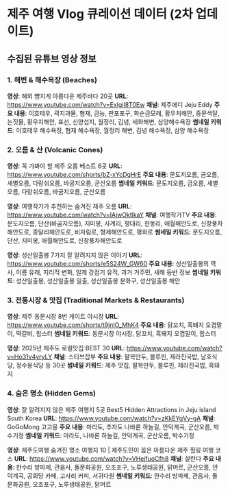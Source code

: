 # 제주 여행 Vlog 큐레이션 데이터 (2차 업데이트)

## 수집된 유튜브 영상 정보

### 1. 해변 & 해수욕장 (Beaches)
**영상**: 해외 뺨치게 아름다운 제주바다 20곳
**URL**: https://www.youtube.com/watch?v=ExlgiI8T0Ew
**채널**: 제주에디 Jeju Eddy
**주요 내용**: 이호테우, 곽지과물, 협재, 금능, 판포포구, 화순금모래, 황우치해안, 중문색달, 논짓물, 황우지해안, 표선, 신양섭지, 월정리, 김녕, 세화해변, 삼양해수욕장
**썸네일 키워드**: 이호테우 해수욕장, 협재 해수욕장, 월정리 해변, 김녕 해수욕장, 삼양 해수욕장

### 2. 오름 & 산 (Volcanic Cones)
**영상**: 꼭 가봐야 할 제주 오름 베스트 6곳
**URL**: https://www.youtube.com/shorts/bZ-xYcDgHrE
**주요 내용**: 문도지오름, 금오름, 새별오름, 다랑쉬오름, 바굼지오름, 군산오름
**썸네일 키워드**: 문도지오름, 금오름, 새별오름, 다랑쉬오름, 바굼지오름, 군산오름

**영상**: 여행작가가 추천하는 숨겨진 제주 오름
**URL**: https://www.youtube.com/watch?v=IAjwOktlkaY
**채널**: 여행작가TV
**주요 내용**: 문도지오름, 단산(바굼지오름), 지미봉, 사계리, 평대리, 한동리, 애월해안도로, 신창풍차해안도로, 종달리해안도로, 비자림로, 형제해안도로, 평화로
**썸네일 키워드**: 문도지오름, 단산, 지미봉, 애월해안도로, 신창풍차해안도로

**영상**: 성산일출봉 7가지 잘 알려지지 않은 이야기
**URL**: https://www.youtube.com/shorts/e5S24W_GW60
**주요 내용**: 성산일출봉의 역사, 이름 유래, 지리적 변화, 일제 강점기 유적, 과거 거주민, 새해 등반 정보
**썸네일 키워드**: 성산일출봉, 성산일출봉 일출, 성산일출봉 분화구, 성산일출봉 해안

### 3. 전통시장 & 맛집 (Traditional Markets & Restaurants)
**영상**: 제주 동문시장 8번 게이트 야시장
**URL**: https://www.youtube.com/shorts/t9jnlO_MhK4
**주요 내용**: 닭꼬치, 흑돼지 오겹말이, 떡갈비, 랍스터
**썸네일 키워드**: 동문시장 야시장, 닭꼬치, 흑돼지 오겹말이, 랍스터

**영상**: 2025년 제주도 로컬맛집 BEST 30
**URL**: https://www.youtube.com/watch?v=Ho31v4yryLY
**채널**: 스티브잡부
**주요 내용**: 팔복만두, 블루핀, 제라진국밥, 남호식당, 정수용식당 등 30곳
**썸네일 키워드**: 제주 맛집, 팔복만두, 블루핀, 제라진국밥, 흑돼지

### 4. 숨은 명소 (Hidden Gems)
**영상**: 잘 알려지지 않은 제주 여행지 5곳 Best5 Hidden Attractions in Jeju island South Korea
**URL**: https://www.youtube.com/watch?v=zKkEYgVy-gA
**채널**: GoGoMong 고고몽
**주요 내용**: 마라도, 추자도 나바론 하늘길, 안덕계곡, 군산오름, 박수기정
**썸네일 키워드**: 마라도, 나바론 하늘길, 안덕계곡, 군산오름, 박수기정

**영상**: 제주도여행 숨겨진 명소 여행지 10 | 제주도민이 꼽은 아름다운 제주 힐링 여행 코스
**URL**: https://www.youtube.com/watch?v=VHejfuoCfh8
**채널**: 살란다
**주요 내용**: 한수리 방파제, 관음사, 돌문화공원, 오조포구, 노루생태공원, 닭머르, 군산오름, 안덕계곡, 공회당 카페, 고사리 커피, 서귀다원
**썸네일 키워드**: 한수리 방파제, 관음사, 돌문화공원, 오조포구, 노루생태공원, 닭머르

